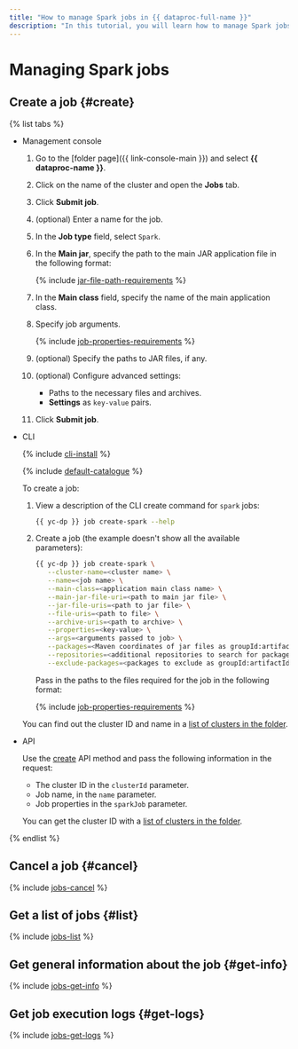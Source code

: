 ```yaml
---
title: "How to manage Spark jobs in {{ dataproc-full-name }}"
description: "In this tutorial, you will learn how to manage Spark jobs in {{ dataproc-full-name }}."
---
```


# Managing Spark jobs

## Create a job {#create}

{% list tabs %}

- Management console

   1. Go to the [folder page]({{ link-console-main }}) and select **{{ dataproc-name }}**.
   1. Click on the name of the cluster and open the **Jobs** tab.
   1. Click **Submit job**.
   1. (optional) Enter a name for the job.
   1. In the **Job type** field, select `Spark`.
   1. In the **Main jar**, specify the path to the main JAR application file in the following format:

      {% include [jar-file-path-requirements](../../_includes/data-proc/jar-file-path-requirements.md) %}

   1. In the **Main class** field, specify the name of the main application class.
   1. Specify job arguments.

      {% include [job-properties-requirements](../../_includes/data-proc/job-properties-requirements.md) %}

   1. (optional) Specify the paths to JAR files, if any.
   1. (optional) Configure advanced settings:
      * Paths to the necessary files and archives.
      * **Settings** as `key-value` pairs.
   1. Click **Submit job**.

- CLI

   {% include [cli-install](../../_includes/cli-install.md) %}

   {% include [default-catalogue](../../_includes/default-catalogue.md) %}

   To create a job:

   1. View a description of the CLI create command for `spark` jobs:

      ```bash
      {{ yc-dp }} job create-spark --help
      ```

   1. Create a job (the example doesn't show all the available parameters):

      ```bash
      {{ yc-dp }} job create-spark \
         --cluster-name=<cluster name> \
         --name=<job name> \
         --main-class=<application main class name> \
         --main-jar-file-uri=<path to main jar file> \
         --jar-file-uris=<path to jar file> \
         --file-uris=<path to file> \
         --archive-uris=<path to archive> \
         --properties=<key-value> \
         --args=<arguments passed to job> \
         --packages=<Maven coordinates of jar files as groupId:artifactId:version> \
         --repositories=<additional repositories to search for packages> \
         --exclude-packages=<packages to exclude as groupId:artifactId>
      ```

      Pass in the paths to the files required for the job in the following format:

      {% include [job-properties-requirements](../../_includes/data-proc/jar-file-path-requirements.md) %}

   You can find out the cluster ID and name in a [list of clusters in the folder](./cluster-list.md#list).

- API

   Use the [create](../api-ref/Job/create) API method and pass the following information in the request:

   * The cluster ID in the `clusterId` parameter.
   * Job name, in the `name` parameter.
   * Job properties in the `sparkJob` parameter.

   You can get the cluster ID with a [list of clusters in the folder](./cluster-list.md#list).

{% endlist %}

## Cancel a job {#cancel}

{% include [jobs-cancel](../../_includes/data-proc/jobs-cancel.md) %}

## Get a list of jobs {#list}

{% include [jobs-list](../../_includes/data-proc/jobs-list.md) %}

## Get general information about the job {#get-info}

{% include [jobs-get-info](../../_includes/data-proc/jobs-get-info.md) %}


## Get job execution logs {#get-logs}

{% include [jobs-get-logs](../../_includes/data-proc/jobs-get-logs.md) %}

